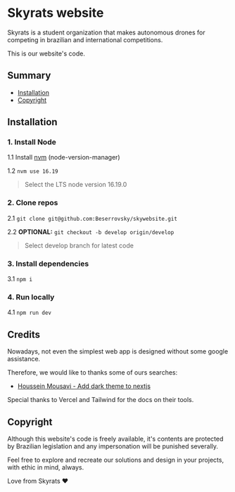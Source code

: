 # Skyrats website

Skyrats is a student organization that makes autonomous drones for competing in brazilian and international competitions.

This is our website's code.

## Summary

- [Installation](#installation)
- [Copyright](#copyright)

## Installation

### 1. Install Node
1.1 Install [nvm](https://github.com/nvm-sh/nvm) (node-version-manager)

1.2 `nvm use 16.19`
> Select the LTS node version 16.19.0

### 2. Clone repos
2.1 `git clone git@github.com:Beserrovsky/skywebsite.git`

2.2 **OPTIONAL:** `git checkout -b develop origin/develop`
> Select develop branch for latest code

### 3. Install dependencies
3.1 `npm i`

### 4. Run locally
4.1 `npm run dev`

## Credits

Nowadays, not even the simplest web app is designed without some google assistance.

Therefore, we would like to thanks some of ours searches:

- [Houssein Mousavi - Add dark theme to nextjs](https://javascript.plainenglish.io/how-to-implement-dark-light-themes-in-a-next-js-app-using-context-hook-tailwindcss-336558dd4579)

Special thanks to Vercel and Tailwind for the docs on their tools.

## Copyright

Although this website's code is freely available, it's contents are protected by Brazilian legislation and any impersonation will be punished severally.

Feel free to explore and recreate our solutions and design in your projects, with ethic in mind, always.

Love from Skyrats ❤️
